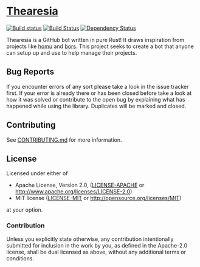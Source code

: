 # [Thearesia](https://github.com/thearesia)

[![Build status](https://ci.appveyor.com/api/projects/status/4jwa9abe03nlnu8a/branch/master?svg=true)](https://ci.appveyor.com/project/mgattozzi/thearesia/branch/master)
[![Build Status](https://travis-ci.org/mgattozzi/thearesia.svg?branch=master)](https://travis-ci.org/mgattozzi/thearesia)
[![Dependency Status](https://dependencyci.com/github/mgattozzi/thearesia/badge)](https://dependencyci.com/github/mgattozzi/thearesia)

Thearesia is a GitHub bot written in pure Rust! It draws inspiration
from projects like [homu](https://github.com/barosl/homu) and
[bors](https://github.com/graydon/bors). This project seeks to create
a bot that anyone can setup up and use to help manage their projects.

## Bug Reports
If you encounter errors of any sort please take a look in the issue
tracker first. If your error is already there or has been closed before
take a look at how it was solved or contribute to the open bug by
explaining what has happened while using the library. Duplicates will be
marked and closed.

## Contributing
See [CONTRIBUTING.md](CONTRIBUTING.md) for more information.

## License

Licensed under either of

 * Apache License, Version 2.0, ([LICENSE-APACHE](LICENSE-APACHE) or http://www.apache.org/licenses/LICENSE-2.0)
 * MIT license ([LICENSE-MIT](LICENSE-MIT) or http://opensource.org/licenses/MIT)

at your option.

### Contribution

Unless you explicitly state otherwise, any contribution intentionally submitted
for inclusion in the work by you, as defined in the Apache-2.0 license, shall be dual licensed as above, without any
additional terms or conditions.
